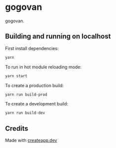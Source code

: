 # gogovan

gogovan.

## Building and running on localhost

First install dependencies:

```sh
yarn
```

To run in hot module reloading mode:

```sh
yarn start
```

To create a production build:

```sh
yarn run build-prod
```

To create a development build:

```sh
yarn run build-dev
```

## Credits

Made with [createapp.dev](https://createapp.dev/)
